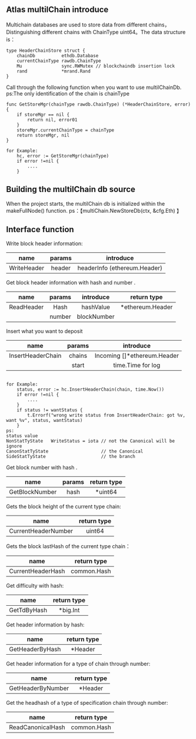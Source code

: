 
 ## Atlas multilChain introduce

Multichain databases are used to store data from different chains，Distinguishing different chains with ChainType uint64。The data structure is：
```golang
type HeaderChainStore struct {
	chainDb          ethdb.Database
	currentChainType rawdb.ChainType
	Mu               sync.RWMutex // blockchaindb insertion lock
	rand             *mrand.Rand
}
```
Call through the following function when you want to use multilChainDb.   ps:The only identification of the chain is chainType
```golang
func GetStoreMgr(chainType rawdb.ChainType) (*HeaderChainStore, error) {
	if storeMgr == nil {
		return nil, error01
	}
	storeMgr.currentChainType = chainType
	return storeMgr, nil
}
```
```golang
for Example:
    hc, error := GetStoreMgr(chainType)
    if error !=nil {
        ....
    }
```

## Building the multilChain db source

When the project starts, the multilChain db is initialized within the makeFullNode() function.    ps：【multiChain.NewStoreDb(ctx, &cfg.Eth) 】

## Interface function
Write block header information:

| name |params  | introduce|
|:---:|:---:|:---:|
|  WriteHeader| header | headerInfo (ethereum.Header) |

Get block header information with hash and number .  

| name |params  | introduce| return type|
|:---:|:---:|:---:|:----:|
|  ReadHeader|  Hash  | hashValue | *ethereum.Header |
|  |  number| blockNumber||
Insert what you want to deposit

| name |params  | introduce|
|:---:|:---:|:---:|
|  InsertHeaderChain |  chains | Incoming  []*ethereum.Header| 
|  |  start| time.Time for log|
```golang

for Example:
   	status, error := hc.InsertHeaderChain(chain, time.Now())
    if error !=nil {
        ....
    }
   	if status != wantStatus {
   		t.Errorf("wrong write status from InsertHeaderChain: got %v, want %v", status, wantStatus)
   	}
ps:
status value
NonStatTyState   WriteStatus = iota // not the Canonical will be ignore
CanonStatTyState                    // the Canonical
SideStatTyState                     // the branch
```
Get block number with hash . 

| name |params  | return type|
|:---:|:---:|:---:|
|  GetBlockNumber  |  hash |   *uint64|

Gets the block height of the current type chain:

| name |return type|
|:---:|:---:|
|CurrentHeaderNumber|uint64|

Gets the block lastHash of the current type chain：

| name |return type|
|:---:|:---:|
|CurrentHeaderHash|common.Hash|

Get difficulty with hash:

| name |return type|
|:---:|:---:|
|  GetTdByHash  |     *big.Int|
Get header information by hash:

| name |return type|
|:---:|:---:|
|  GetHeaderByHash  |    *Header|
Get header information for a type of chain through number:

| name |return type|
|:---:|:---:|
|  GetHeaderByNumber     |    *Header|

Get the headhash of a type of specification chain through number:

| name |return type|
|:---:|:---:|
|  ReadCanonicalHash  |common.Hash|







